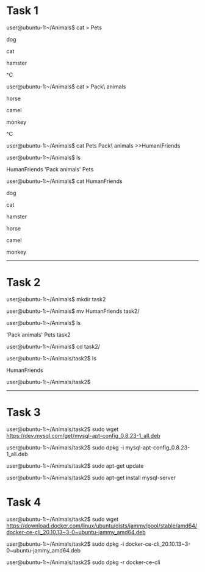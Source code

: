 # Task 1

user@ubuntu-1:~/Animals$ cat > Pets

dog

cat

hamster

^C

user@ubuntu-1:~/Animals$ cat > Pack\ animals

horse

camel

monkey

^C

user@ubuntu-1:~/Animals$ cat Pets Pack\ animals >>Human\Friends

user@ubuntu-1:~/Animals$ ls

 HumanFriends  'Pack animals'   Pets

user@ubuntu-1:~/Animals$ cat HumanFriends

dog

cat

hamster

horse

camel

monkey

-----------

# Task 2

user@ubuntu-1:~/Animals$ mkdir task2

user@ubuntu-1:~/Animals$ mv HumanFriends task2/

user@ubuntu-1:~/Animals$ ls

'Pack animals'   Pets   task2

user@ubuntu-1:~/Animals$ cd task2/

user@ubuntu-1:~/Animals/task2$ ls

HumanFriends

user@ubuntu-1:~/Animals/task2$

----------

# Task  3

user@ubuntu-1:~/Animals/task2$ sudo wget https://dev.mysql.com/get/mysql-apt-config_0.8.23-1_all.deb

user@ubuntu-1:~/Animals/task2$ sudo dpkg -i mysql-apt-config_0.8.23-1_all.deb

user@ubuntu-1:~/Animals/task2$ sudo apt-get update

user@ubuntu-1:~/Animals/task2$ sudo apt-get install mysql-server

# Task 4

user@ubuntu-1:~/Animals/task2$ sudo wget https://download.docker.com/linux/ubuntu/dists/jammy/pool/stable/amd64/docker-ce-cli_20.10.13~3-0~ubuntu-jammy_amd64.deb

user@ubuntu-1:~/Animals/task2$ sudo dpkg -i docker-ce-cli_20.10.13~3-0~ubuntu-jammy_amd64.deb

user@ubuntu-1:~/Animals/task2$ sudo dpkg -r docker-ce-cli

